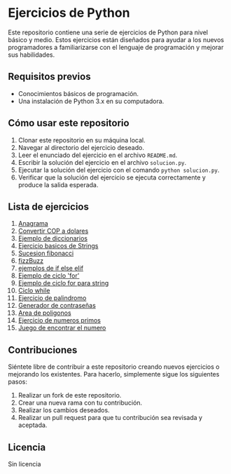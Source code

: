 # Ejercicios de Python

Este repositorio contiene una serie de ejercicios de Python para nivel básico y medio. Estos ejercicios están diseñados para ayudar a los nuevos programadores a familiarizarse con el lenguaje de programación y mejorar sus habilidades.

## Requisitos previos

- Conocimientos básicos de programación.
- Una instalación de Python 3.x en su computadora.

## Cómo usar este repositorio

1. Clonar este repositorio en su máquina local.
2. Navegar al directorio del ejercicio deseado.
3. Leer el enunciado del ejercicio en el archivo `README.md`.
4. Escribir la solución del ejercicio en el archivo `solucion.py`.
5. Ejecutar la solución del ejercicio con el comando `python solucion.py`.
6. Verificar que la solución del ejercicio se ejecuta correctamente y produce la salida esperada.

## Lista de ejercicios

1. [Anagrama](python_basico/anagrama.py)
2. [Convertir COP a dolares](python_basico/cop_to_dls/README.md)
3. [Ejemplo de diccionarios](python_basico/dictionay/README.md)
4. [Ejercicio basicos de Strings](python_basico/exercise_1/README.md)
5. [Sucesion fibonacci](python_basico/fibonacci/README.md)
6. [fizzBuzz](python_basico/fizzBuzz/README.md)
7. [ejemplos de if else elif](python_basico/if_else_elif/README.md)
8. [Ejemplo de ciclo 'for'](python_basico/loop_for/README.md)
9. [Ejemplo de ciclo for para string](python_basico/loop_for_string/README.md)
10. [Ciclo while](python_basico/loop_while/README.md)
11. [Ejercicio de palindromo](python_basico/palindromo/README.md)
12. [Generador de contraseñas](python_basico/paswword_generator/README.md)
13. [Area de poligonos](python_basico/polygon_area/README.md)
14. [Ejercicio de numeros primos](python_basico/prime_number/README.md)
15. [Juego de encontrar el numero](python_basico/random_number/README.md)

## Contribuciones

Siéntete libre de contribuir a este repositorio creando nuevos ejercicios o mejorando los existentes. Para hacerlo, simplemente sigue los siguientes pasos:

1. Realizar un fork de este repositorio.
2. Crear una nueva rama con tu contribución.
3. Realizar los cambios deseados.
4. Realizar un pull request para que tu contribución sea revisada y aceptada.

## Licencia

Sin licencia
